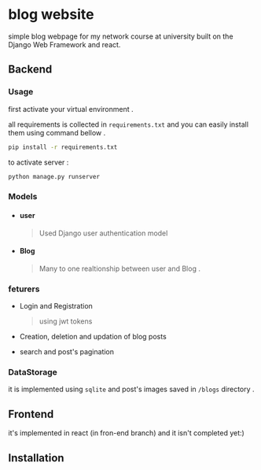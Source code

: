 # blog website 
simple blog webpage for my network course at university built on the Django Web Framework and react.
## Backend
### Usage 
first activate your virtual environment .

all requirements is collected in `requirements.txt` and you can easily install them using command bellow .
```bash
pip install -r requirements.txt
```
to activate server : 
```bash
python manage.py runserver
```
### Models
* #### user
  >Used Django user authentication model
* #### Blog
  >Many to one realtionship between user and Blog .
### feturers
* Login and Registration
  >using jwt tokens
* Creation, deletion and updation of blog posts

* search and post's pagination
### DataStorage
it is implemented using `sqlite` and post's images saved in `/blogs` directory .
## Frontend
it's implemented in react (in fron-end branch) and it isn't completed yet:)
## Installation
